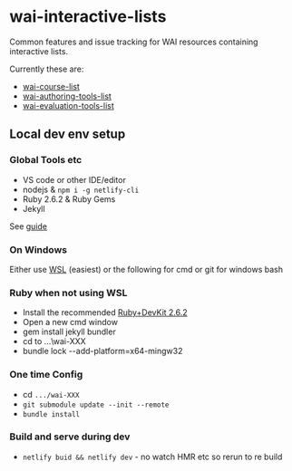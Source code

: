 # wai-interactive-lists
Common features and issue tracking for WAI resources containing interactive lists. 

Currently these are:

- [wai-course-list](https://github.com/w3c/wai-course-list)
- [wai-authoring-tools-list](https://github.com/w3c/wai-authoring-tools-list)
- [wai-evaluation-tools-list](https://github.com/w3c/wai-evaluation-tools-list)


## Local dev env setup

### Global Tools etc

- VS code or other IDE/editor
- nodejs & `npm i -g netlify-cli`
- Ruby 2.6.2 & Ruby Gems 
- Jekyll 

See [guide](https://jekyllrb.com/docs/installation/) 

### On Windows

Either use [WSL](https://docs.microsoft.com/en-us/windows/wsl/install) (easiest) or the following for cmd or git for windows bash

### Ruby when not using WSL

- Install the recommended [Ruby+DevKit 2.6.2](https://jekyllrb.com/docs/installation/windows/)
- Open a new cmd window
- gem install jekyll bundler
- cd to ...\wai-XXX
- bundle lock --add-platform=x64-mingw32

### One time Config

- cd `.../wai-XXX`
- `git submodule update --init --remote`
- `bundle install`

### Build and serve during dev 

- `netlify buid && netlify dev` - no watch HMR etc so rerun to re build

